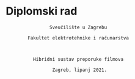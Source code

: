 # Diplomski rad

                    Sveučilište u Zagrebu
              
            Fakultet elektrotehnike i računarstva
            
            
            
              Hibridni sustav preporuke filmova
              
                     Zagreb, lipanj 2021. 

